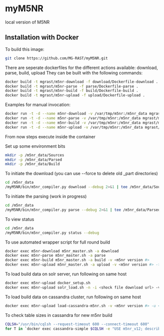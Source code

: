 myM5NR
======

local version of M5NR


## Installation with Docker ##

To build this image:


```bash
git clone https://github.com/MG-RAST/myM5NR.git
```

There are seperate dockerfiles for the different actions available: download, parse, build, upload
They can be built with the following commands:

```bash
docker build -t mgrast/m5nr-download -f download/Dockerfile-download .
docker build -t mgrast/m5nr-parse -f parse/Dockerfile-parse .
docker build -t mgrast/m5nr-build -f build/Dockerfile-build .
docker build -t mgrast/m5nr-upload -f upload/Dockerfile-upload .
```

Examples for manual invocation:
```bash
docker run -t -d --name m5nr-download -v /var/tmp/m5nr:/m5nr_data mgrast/m5nr-download bash
docker run -t -d --name m5nr-parse -v /var/tmp/m5nr:/m5nr_data mgrast/m5nr-parse bash
docker run -t -d --name m5nr-build -v /var/tmp/m5nr:/m5nr_data mgrast/m5nr-build bash
docker run -t -d --name m5nr-upload -v /var/tmp/m5nr:/m5nr_data mgrast/m5nr-upload bash
```

From now steps execute inside the container

Set up some environment bits
```bash
mkdir -p /m5nr_data/Sources
mkdir -p /m5nr_data/Parsed
mkdir -p /m5nr_data/Build
```

To initiate the download (you can use --force to delete old _part directories)
```bash
cd /m5nr_data
/myM5NR/bin/m5nr_compiler.py download --debug 2>&1 | tee /m5nr_data/Sources/logfile.txt
```

To initiate the parsing (work in progress)
```bash
cd /m5nr_data
/myM5NR/bin/m5nr_compiler.py parse --debug 2>&1 | tee /m5nr_data/Parsed/logfile.txt
```

To view status
```bash
cd /m5nr_data
/myM5NR/bin/m5nr_compiler.py status --debug
```

To use automated wrapper script for full round build
```bash
docker exec m5nr-download m5nr_master.sh -a download
docker exec m5nr-parse m5nr_master.sh -a parse
docker exec m5nr-build m5nr_master.sh -a build -v <m5nr version #>
docker exec m5nr-upload m5nr_master.sh -a upload -v <m5nr version #> -t <shock token>
```

To load build data on solr server, run following on same host
```bash
docker exec m5nr-upload docker_setup.sh
docker exec m5nr-upload solr_load.sh -n -i <shock file download url> -v <m5nr version #> -s <solr url>
```

To load build data on cassandra cluster, run following on same host
```bash
docker exec m5nr-upload load-cassandra-m5nr.sh -v <m5nr version #> -u <shock file download url> -i <current host IP> -a <all cassandra host IPs>
```

To check table sizes in cassandra for new m5nr build
```bash
CQLSH="/usr/bin/cqlsh --request-timeout 600 --connect-timeout 600"
for T in `docker exec cassandra-simple $CQLSH -e "USE m5nr_v12; describe tables;"`; do echo $T; docker exec cassandra-simple $CQLSH -e "USE m5nr_v12; CONSISTENCY QUORUM; SELECT COUNT(*) FROM $T;"; done
```
